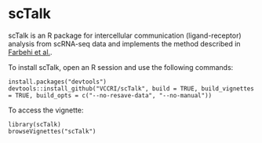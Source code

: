 # scTalk

scTalk is an R package for intercellular communication (ligand-receptor) analysis from scRNA-seq data and implements the method described in [Farbehi et al.](https://elifesciences.org/articles/43882).


To install scTalk, open an R session and use the following commands:

```
install.packages("devtools")
devtools::install_github("VCCRI/scTalk", build = TRUE, build_vignettes = TRUE, build_opts = c("--no-resave-data", "--no-manual"))
```
To access the vignette:

```
library(scTalk)
browseVignettes("scTalk")
```
